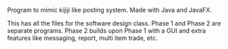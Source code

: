 Program to mimic kijiji like posting system. Made with Java and JavaFX.

This has all the files for the software design class. Phase 1 and Phase 2 are separate programs. Phase 2 builds upon Phase 1 with a GUI and extra features like messaging, report, multi item trade, etc.

